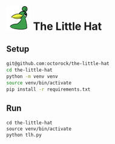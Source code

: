 # <img src="resources/icon.png" width=64 /> The Little Hat

## Setup
```bash
git@github.com:octorock/the-little-hat
cd the-little-hat
python -m venv venv
source venv/bin/activate
pip install -r requirements.txt
```
## Run
```
cd the-little-hat
source venv/bin/activate
python tlh.py
```